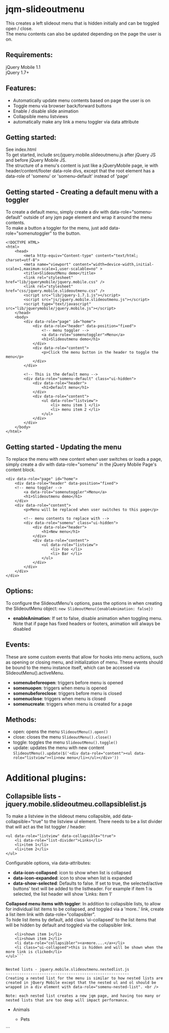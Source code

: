 jqm-slideoutmenu
================

This creates a left slideout menu that is hidden initially and can be toggled open / close. <br />
The menu contents can also be updated depending on the page the user is on.

Requirements:
-------------
jQuery Mobile 1.1 <br />
jQuery 1.7+

Features:
---------
- Automatically update menu contents based on page the user is on
- Toggle menu via browser back/forward buttons
- Enable / disable slide animation
- Collapsible menu listviews
- automatically make any link a menu toggler via data attribute

Getting started:
----------------
See index.html <br />
To get started, include src/jquery.mobile.slideoutmenu.js after jQuery JS and before jQuery Mobile JS. <br/>
The structure of a menu's content is just like a jQueryMobile page, ie with header/content/footer data-role divs, except that the root element has a data-role of 'somenu' or 'somenu-default' instead of 'page'

Getting started - Creating a default menu with a toggler
--------------------------------------------------------
To create a default menu, simply create a div with data-role="somenu-default" outside of any jqm page element and wrap it around the menu contents. <br />
To make a button a toggler for the menu, just add data-role="somenutoggler" to the button.
```
<!DOCTYPE HTML>
<html>
	<head>
		<meta http-equiv="Content-type" content="text/html; charset=utf-8">
		<meta name="viewport" content="width=device-width,initial-scale=1,maximum-scale=1,user-scalable=no" >
		<title>SlideoutMenu demo</title>
		<link rel="stylesheet" href="lib/jquerymobile/jquery.mobile.css" />
		<link rel="stylesheet"  href="css/jquery.mobile.slideoutmenu.css" />
		<script src="lib/jquery-1.7.1.js"></script>
		<script src="js/jquery.mobile.slideoutmenu.js"></script>
		<script type="text/javascript" src="lib/jquerymobile/jquery.mobile.js"></script>
	</head>
	<body>
		<div data-role="page" id="home">
			<div data-role="header" data-position="fixed">
				<!-- menu toggler -->
				<a data-role="somenutoggler">Menu</a>
				<h1>Slideoutmenu demo</h1>
			</div>
			<div data-role="content">
				<p>Click the menu button in the header to toggle the menu</p>
			</div>
		</div>
	
		<!-- This is the default menu -->
		<div data-role="somenu-default" class="ui-hidden">
			<div data-role="header">
				<h1>Default menu</h1>
			</div>
			<div data-role="content">
				<ul data-role="listview">
					<li> menu item 1 </li>
					<li> menu item 2 </li>
				</ul>
			</div>
		</div>
	</body>
</html>
```

Getting started - Updating the menu
-----------------------------------
To replace the menu with new content when user switches or loads a page, simply create a div with data-role="somenu" in the jQuery Mobile Page's content block.

```
<div data-role="page" id="home">
	<div data-role="header" data-position="fixed">
	<!-- menu toggler -->
		<a data-role="somenutoggler">Menu</a>
		<h1>Slideoutmenu demo</h1>
	</div>
	<div data-role="content">
		<p>Menu will be replaced when user switches to this page</p>

		<!-- menu contents to replace with -->
		<div data-role="somenu" class="ui-hidden">
			<div data-role="header">
				<h1>New menu</h1>
			</div>
			<div data-role="content">
				<ul data-role="listview">
					<li> Foo </li>
					<li> Bar </li>
				</ul>
			</div>
		</div>
	</div>
</div>
```

Options:
--------
To configure the SlideoutMenu's options, pass the options in when creating the SlideoutMenu object:
```new SlideoutMenu({enableAnimation: false})```

- **enableAnimation**: If set to false, disable animation when toggling menu. Note that if page has fixed headers or footers, animation will always be disabled

Events:
-------
These are some custom events that allow for hooks into menu actions, such as opening or closing menu, and initialization of menu. These events should be bound to the menu instance itself, which can be accessed via SlideoutMenu().activeMenu.

- **somenubeforeopen**: triggers before menu is opened
- **somenuopen**: triggers when menu is opened
- **somenubeforeclose**: triggers before menu is closed
- **somenuclose**: triggers when menu is closed
- **somenucreate**: triggers when menu is created for a page

Methods:
--------
- open: opens the menu ```SlideoutMenu().open()```
- close: closes the menu ```SlideoutMenu().close()```
- toggle: toggles the menu ```SlideoutMenu().toggle()```
- update: updates the menu with new content ```SlideoutMenu().update($('<div data-role="content"><ul data-role="listview"><li>new menu</li></ul></div>'))```


Additional plugins:
===================
Collapsible lists - jquery.mobile.slideoutmeu.collapsiblelist.js
----------------------------------------------------------------
To make a listview in the slideout menu collapsible, add data-collapsible="true" to the listview ul element. There needs to be a list divider that will act as the list toggler / header:
```
<ul data-role="listview" data-collapsible="true">
	<li data-role="list-divider">Links</li>
	<li>item 1</li>
	<li>item 2</li>
</ul>
```

Configurable options, via data-attributes:
- **data-icon-collapsed**: 	icon to show when list is collapsed
- **data-icon-expanded**: 	icon to show when list is expanded
- **data-show-selected**:	Defaults to false. If set to true, the selected/active buttons' text will be added to the listheader. For example if item 1 is selected, the list header will show 'Links: item 1'


**Collapsed menu items with toggler**:
In addition to collapsible lists, to allow for individual list items to be collapsed, and toggled via a 'more..' link, create a list item link with data-role="collapsibler". <br />
To hide list items by default, add class 'ui-collapsed' to the list items that will be hidden by default and toggled via the collapsibler link.

```<ul data-role="listview">
	<li>shown item 1</li>
	<li>shown item 2</li>
	<li data-role="collapsibler"><a>more....</a></li>
	<li class="ui-collapsed">this is hidden and will be shown when the more link is clicked</li>
</ul>```


Nested lists - jquery.mobile.slideoutmenu.nestedlist.js
-------------------------------------------------------
Creating a nested list for the menu is similar to how nested lists are created in jQuery Mobile except that the nested ul and ol should be wrapped in a div element with data-role="somenu-nested-list". <br />

Note: each nested list creates a new jqm page, and having too many or nested lists that are too deep will impact performance.

```
<ul data-role="listview">
	<li>Animals
		<div data-role="somenu-nested-list">
			<ul>
				<li>Pets</li>
			</ul>
		</div>
	</li>
</ul>
```
